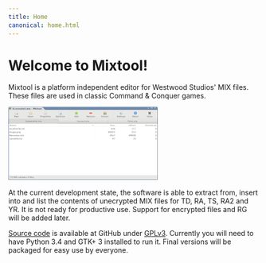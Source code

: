 ```yaml
---
title: Home
canonical: home.html
---
```


Welcome to Mixtool!
====================

Mixtool is a platform independent editor for Westwood Studios' MIX files.  
These files are used in classic Command & Conquer games.

<a href="assets/screenshot.png" rel="lightbox" title="Mixtool Alpha 0.2 (volatile)"><img src="assets/screenshot_small.png" alt="Mixtool Alpha 0.2 (volatile)" width="300" height="147"></a>

At the current development state, the software is able to extract from, insert into and list the contents of unecrypted MIX files for TD, RA, TS, RA2 and YR. It is not ready for productive use. Support for encrypted files and RG will be added later.

[Source code](https://github.com/Bachsau/Mixtool) is available at GitHub under [GPLv3](http://www.gnu.org/licenses/gpl-3.0.en.html#content). Currently you will need to have Python 3.4 and GTK+ 3 installed to run it. Final versions will be packaged for easy use by everyone.

<script src="assets/lightbox2/js/lightbox-plus-jquery.js"></script>
